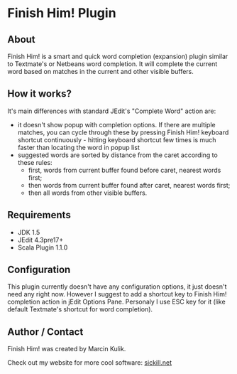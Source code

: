 Finish Him! Plugin
================

About
-----

Finish Him! is a smart and quick word completion (expansion) plugin similar to Textmate's or Netbeans word completion. It will complete the current word based on matches in the current and other visible buffers.

How it works?
-------------

It's main differences with standard JEdit's "Complete Word" action are:

* it doesn't show popup with completion options. If there are multiple matches, you can cycle through these by pressing Finish Him! keyboard shortcut continuously - hitting keyboard shortcut few times is much faster than locating the word in popup list
* suggested words are sorted by distance from the caret according to these rules:
  * first, words from current buffer found before caret, nearest words first;
  * then words from current buffer found after caret, nearest words first;
  * then all words from other visible buffers.

Requirements
------------

* JDK 1.5
* JEdit 4.3pre17+
* Scala Plugin 1.1.0

Configuration
-------------

This plugin currently doesn't have any configuration options, it just doesn't need any right now.
However I suggest to add a shortcut key to Finish Him! completion action in jEdit Options Pane. Personaly I use ESC key for it (like default Textmate's shortcut for word completion).

Author / Contact
----------------

Finish Him! was created by Marcin Kulik.

Check out my website for more cool software: [sickill.net](http://sickill.net/)
